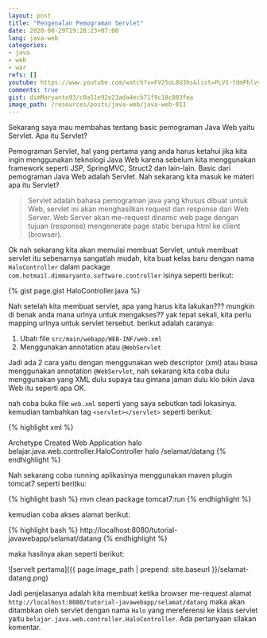 ```yaml
---
layout: post
title: "Pengenalan Pemograman Servlet"
date: 2020-08-29T19:28:23+07:00
lang: java-web
categories:
- java
- web
- war
refs: []
youtube: https://www.youtube.com/watch?v=FV25oL8U3hs&list=PLV1-tdmPblvyaCTcYR9u7k4G24uVDZT0v&index=10
comments: true
gist: dimMaryanto93/c0a51e92e23ada4ecb71f9c18c803fea
image_path: /resources/posts/java-web/java-web-011
---
```


Sekarang saya mau membahas tentang basic pemograman Java Web yaitu Servlet. Apa itu Servlet?

Pemograman Servlet, hal yang pertama yang anda harus ketahui jika kita ingin menggunakan teknologi Java Web karena sebelum kita menggunakan framework seperti JSP, SpringMVC, Struct2 dan lain-lain. Basic dari pemograman Java Web adalah Servlet. Nah sekarang kita masuk ke materi apa itu Servlet?

> Servlet adalah bahasa pemograman java yang khusus dibuat untuk Web, servlet ini akan menghasilkan request dan response dari Web Server. Web Server akan me-request dinamic web page dengan tujuan (response) mengenerate page static berupa html ke client (browser).

Ok nah sekarang kita akan memulai membuat Servlet, untuk membuat servlet itu sebenarnya sangatlah mudah, kita buat kelas baru dengan nama ```HaloController``` dalam package ```com.hotmail.dimmaryanto.software.controller``` isinya seperti berikut:

{% gist page.gist HaloController.java %}

Nah setelah kita membuat servlet, apa yang harus kita lakukan??? mungkin di benak anda mana urlnya untuk mengakses?? yak tepat sekali, kita perlu mapping urlnya untuk servlet tersebut. berikut adalah caranya:

1. Ubah file ```src/main/webapp/WEB-INF/web.xml```
2. Menggunakan annotation atau ```@WebServlet```

Jadi ada 2 cara yaitu dengan menggunakan web descriptor (xml) atau biasa menggunakan annotation ```@WebServlet```, nah sekarang kita coba dulu menggunakan yang XML dulu supaya tau gimana jaman dulu klo bikin Java Web itu seperti apa OK.

nah coba buka file ```web.xml``` seperti yang saya sebutkan tadi lokasinya. kemudian tambahkan tag ```<servlet></servlet>``` seperti berikut:

{% highlight xml %}
<!DOCTYPE web-app PUBLIC
 "-//Sun Microsystems, Inc.//DTD Web Application 2.3//EN"
 "http://java.sun.com/dtd/web-app_2_3.dtd" >

<web-app>
  <display-name>Archetype Created Web Application</display-name>
  <servlet>
    <servlet-name>halo</servlet-name>
    <servlet-class>belajar.java.web.controller.HaloController</servlet-class>
  </servlet>

  <servlet-mapping>
    <servlet-name>halo</servlet-name>
    <url-pattern>/selamat/datang</url-pattern>
  </servlet-mapping>

</web-app>
{% endhighlight %}

Nah sekarang coba running aplikasinya menggunakan maven plugin tomcat7 seperti beritku:

{% highlight bash %}
mvn clean package tomcat7:run
{% endhighlight %}

kemudian coba akses alamat berikut:

{% highlight bash %}
http://localhost:8080/tutorial-javawebapp/selamat/datang
{% endhighlight %}

maka hasilnya akan seperti berikut:

![servelt pertama]({{ page.image_path | prepend: site.baseurl }}/selamat-datang.png)

Jadi penjelasanya adalah kita membuat ketika browser me-request alamat ```http://localhost:8080/tutorial-javawebapp/selamat/datang``` maka akan ditambkan oleh servlet dengan nama ```Halo``` yang mereferensi ke klass servlet yaitu ```belajar.java.web.controller.HaloController```. Ada pertanyaan silakan komentar.
